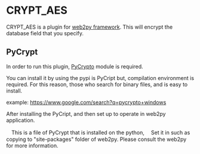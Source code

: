CRYPT_AES
=========

CRYPT_AES is a plugin for [web2py framework](web2py.com).
This will encrypt the database field that you specify.


PyCrypt
-------

In order to run this plugin, [PyCrypto](https://pypi.python.org/pypi/pycrypto) module is required.

You can install it by using the pypi is PyCript but, compilation environment is required. 
For this reason, those who search for binary files, and is easy to install.

  example: <https://www.google.com/search?q=pycrypto+windows>

After installing the PyCript, and then set up to operate in web2py application.

　This is a file of PyCrypt that is installed on the python, 
　Set it in such as copying to "site-packages" folder of web2py. Please consult the web2py for more information.
  

    
    
    
